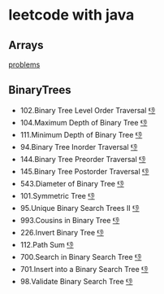 # leetcode with java
## Arrays
[problems](https://github.com/Vaibhav-2717/leetcode/tree/main/array)
## BinaryTrees
- 102.Binary Tree Level Order Traversal [👎](https://github.com/Vaibhav-2717/leetcode/blob/main/BinaryTree/102.%20Binary%20Tree%20Level%20Order%20Traversal)
- 104.Maximum Depth of Binary Tree [👎](https://github.com/Vaibhav-2717/leetcode/blob/main/BinaryTree/104.%20Maximum%20Depth%20of%20Binary%20Tree)
- 111.Minimum Depth of Binary Tree [👎](https://github.com/Vaibhav-2717/leetcode/blob/main/BinaryTree/111.%20Minimum%20Depth%20of%20Binary%20Tree)
- 94.Binary Tree Inorder Traversal [👎](https://github.com/Vaibhav-2717/leetcode/blob/main/BinaryTree/94.%20Binary%20Tree%20Inorder%20Traversal)
- 144.Binary Tree Preorder Traversal [👎](https://github.com/Vaibhav-2717/leetcode/blob/main/BinaryTree/144.%20Binary%20Tree%20Preorder%20Traversal)
- 145.Binary Tree Postorder Traversal [👎](https://github.com/Vaibhav-2717/leetcode/blob/main/BinaryTree/145.%20Binary%20Tree%20Postorder%20Traversal)
- 543.Diameter of Binary Tree [👎](https://github.com/Vaibhav-2717/leetcode/blob/main/BinaryTree/543.%20Diameter%20of%20Binary%20Tree)
- 101.Symmetric Tree [👎](https://github.com/Vaibhav-2717/leetcode/blob/main/BinaryTree/101.%20Symmetric%20Tree)
- 95.Unique Binary Search Trees II [👎](https://github.com/Vaibhav-2717/leetcode/blob/main/BinaryTree/95.Unique%20Binary%20Search%20Trees%20II)
- 993.Cousins in Binary Tree [👎](https://github.com/Vaibhav-2717/leetcode/blob/main/BinaryTree/993.%20Cousins%20in%20Binary%20Tree)
- 226.Invert Binary Tree [👎](https://github.com/Vaibhav-2717/leetcode/blob/main/BinaryTree/226.%20Invert%20Binary%20Tree)
- 112.Path Sum [👎](https://github.com/Vaibhav-2717/leetcode/blob/main/BinaryTree/112.%20Path%20Sum)
- 700.Search in Binary Search Tree [👎](https://github.com/Vaibhav-2717/leetcode/blob/main/BinaryTree/700.%20Search%20in%20a%20Binary%20Search%20Tree)
- 701.Insert into a Binary Search Tree [👎](https://github.com/Vaibhav-2717/leetcode/blob/main/BinaryTree/701.%20Insert%20into%20a%20Binary%20Search%20Tree)
- 98.Validate Binary Search Tree [👎](https://github.com/Vaibhav-2717/leetcode/blob/main/BinaryTree/98.%20Validate%20Binary%20Search%20Tree)
